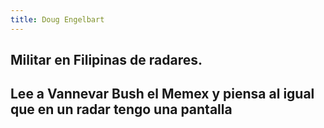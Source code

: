 ```yaml
---
title: Doug Engelbart
---
```


## Militar en Filipinas de radares.

## Lee a Vannevar Bush el Memex y piensa al igual que en un radar tengo una pantalla
